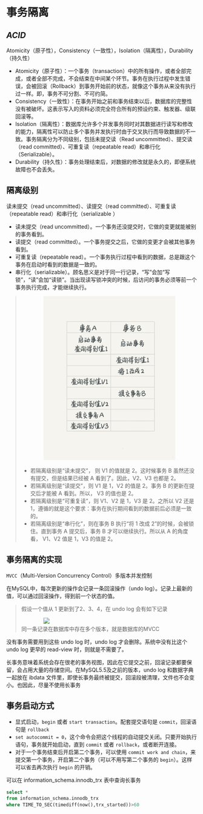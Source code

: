 # 事务隔离

## *ACID*

Atomicity（原子性），Consistency（一致性），Isolation（隔离性），Durability（持久性）

* Atomicity（原子性）：一个事务（transaction）中的所有操作，或者全部完成，或者全部不完成，不会结束在中间某个环节。事务在执行过程中发生错误，会被回滚（Rollback）到事务开始前的状态，就像这个事务从来没有执行过一样。即，事务不可分割、不可约简。
* Consistency（一致性）：在事务开始之前和事务结束以后，数据库的完整性没有被破坏。这表示写入的资料必须完全符合所有的预设约束、触发器、级联回滚等。 
* Isolation（隔离性）：数据库允许多个并发事务同时对其数据进行读写和修改的能力，隔离性可以防止多个事务并发执行时由于交叉执行而导致数据的不一致。事务隔离分为不同级别，包括未提交读（Read uncommitted）、提交读（read committed）、可重复读（repeatable read）和串行化（Serializable）。
* Durability（持久性）：事务处理结束后，对数据的修改就是永久的，即便系统故障也不会丢失。

## 隔离级别

读未提交（read uncommitted）、读提交（read committed）、可重复读（repeatable read）和串行化（serializable ）

* 读未提交（read uncommitted）。一个事务还没提交时，它做的变更就能被别的事务看到。
* 读提交（read committed）。一个事务提交之后，它做的变更才会被其他事务看到。
* 可重复读（repeatable read）。一个事务执行过程中看到的数据，总是跟这个事务在启动时看到的数据是一致的。
* 串行化（serializable）。顾名思义是对于同一行记录，“写”会加“写锁”，“读”会加“读锁”。当出现读写锁冲突的时候，后访问的事务必须等前一个事务执行完成，才能继续执行。

> <div style="width: 75%;margin: 0 auto"><img src="../../../picture/sql/mysql/base/7dea45932a6b722eb069d2264d0066f8.webp"></div>
> 
> * 若隔离级别是“读未提交”， 则 V1 的值就是 2。这时候事务 B 虽然还没有提交，但是结果已经被 A 看到了。因此，V2、V3 也都是 2。
> * 若隔离级别是“读提交”，则 V1 是 1，V2 的值是 2。事务 B 的更新在提交后才能被 A 看到。所以， V3 的值也是 2。
> * 若隔离级别是“可重复读”，则 V1、V2 是 1，V3 是 2。之所以 V2 还是 1，遵循的就是这个要求：事务在执行期间看到的数据前后必须是一致的。
> * 若隔离级别是“串行化”，则在事务 B 执行“将 1 改成 2”的时候，会被锁住。直到事务 A 提交后，事务 B 才可以继续执行。所以从 A 的角度看， V1、V2 值是 1，V3 的值是 2。

## 事务隔离的实现

```MVCC```（Multi-Version Concurrency Control）多版本并发控制

在MySQL中，每次更新的操作会记录一条回滚操作（undo log）。记录上最新的值，可以通过回滚操作，得到前一个状态的值。

> 假设一个值从 1 更新到了2、3、4，在 undo log 会有如下记录
> <div style="width: 75%;margin: 0 auto"><img src="../../../picture/sql/mysql/base/d9c313809e5ac148fc39feff532f0fee.webp"></div>
> 同一条记录在数据库中存在多个版本，就是数据库的MVCC

没有事务需要用到这些 undo log 时，undo log 才会删除。系统中没有比这个 undo log 更早的 read-view 时，则就是不需要了。

长事务意味着系统会存在很老的事务视图，因此在它提交之前，回滚记录都要保留，会占用大量的存储空间。在MySQL5.5及之前的版本，undo log 和数据字典一起放在 ibdata 文件里，即使长事务最终被提交，回滚段被清理，文件也不会变小。也因此，尽量不使用长事务

## 事务启动方式

* 显式启动，```begin``` 或者 ```start transaction```。配套提交语句是 ```commit```，回滚语句是 ```rollback```
* ```set autocommit = 0```，这个命令会把这个线程的自动提交关闭。只要开始执行语句，事务就开始启动，直到 ```commit``` 或者 ```rollback```，或者断开连接。
* 对于一个事务结束后开启第二个事务，可以使用 ```commit work and chain```，来提交第一个事务，开启第二个事务（可以不用写第二个事务的 ```begin```）。这样可以省去再次执行 ```begin``` 的开销。

可以在 information_schema.innodb_trx 表中查询长事务
```sql
select *
from information_schema.innodb_trx
where TIME_TO_SEC(timediff(now(),trx_started))>60
```